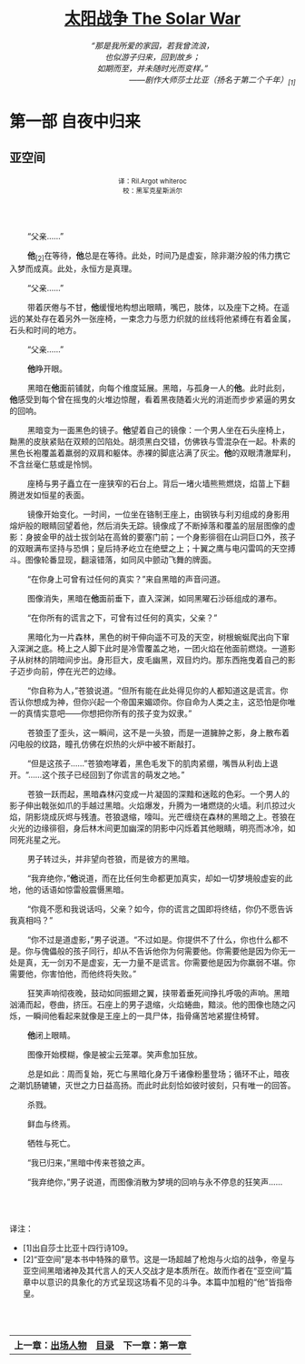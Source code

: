 <div align="center">
<h1><a href="TheSolarWarIndex.html">太阳战争 The Solar War</a></h1>
</div>

<div align="center">
<i>
  “那是我所爱的家园，若我曾流浪，
  <br>
  也似游子归来，回到故乡；
  <br>
  如期而至，并未随时光而变样。”
</i>
</div>
<div align="right">
<i>
——剧作大师莎士比亚（扬名于第二个千年）<sub>[1]</sub>
</i>
</div>
  
# 第一部 自夜中归来

## 亚空间

<div align="center">
<sub>译：Ril.Argot whiteroc</sub>
<br>
<sub>校：黑军克星斯派尔</sub>
</div>

<br><br/>

        “父亲……”

        **他**<sub>[2]</sub>在等待，**他**总是在等待。此处，时间乃是虚妄，除非潮汐般的伟力携它入梦而成真。此处，永恒方是真理。

        “父亲……”

        带着厌倦与不甘，**他**缓慢地构想出眼睛，嘴巴，肢体，以及座下之椅。在遥远的某处存在着另外一张座椅，一束念力与愿力织就的丝线将他紧缚在有着金属，石头和时间的地方。

        “父亲……”

        **他**睁开眼。

        黑暗在**他**面前铺就，向每个维度延展。黑暗，与孤身一人的**他**。此时此刻，**他**感受到每个曾在摇曳的火堆边惊醒，看着黑夜随着火光的消逝而步步紧逼的男女的回响。

        黑暗变为一面黑色的镜子。**他**望着自己的镜像：一个男人坐在石头座椅上，黝黑的皮肤紧贴在双颊的凹陷处。胡须黑白交错，仿佛铁与雪混杂在一起。朴素的黑色长袍覆盖着羸弱的双肩和躯体。赤裸的脚底沾满了灰尘。**他**的双眼清澈犀利，不含丝毫仁慈或是怜悯。

        座椅与男子矗立在一座狭窄的石台上。背后一堵火墙熊熊燃烧，焰苗上下翻腾迸发如恒星的表面。

        镜像开始变化。一时间，一位坐在铬制王座上，由钢铁与利刃组成的身影用熔炉般的眼睛回望着他，然后消失无踪。镜像成了不断掉落和覆盖的层层图像的虚影：身披金甲的战士拔剑站在高耸的要塞门前；一个身影徘徊在山洞巨口外，孩子的双眼满布坚持与恐惧；皇后持矛屹立在绝壁之上；十翼之鹰与电闪雷鸣的天空搏斗。图像轮番显现，翻滚错落，如同风中颤动飞舞的牌面。

        “在你身上可曾有过任何的真实？”来自黑暗的声音问道。

        图像消失，黑暗在**他**面前垂下，直入深渊，如同黑曜石沙砾组成的瀑布。

        “在你所有的谎言之下，可曾有过任何的真实，父亲？”

        黑暗化为一片森林，黑色的树干伸向遥不可及的天空，树根蜿蜒爬出向下窜入深渊之底。椅上之人脚下此时是冷雪覆盖之地，一团火焰在他面前燃烧。一道影子从树林的阴暗间步出。身形巨大，皮毛幽黑，双目灼灼。那东西拖曳着自己的影子迈步向前，停在光芒的边缘。

        “你自称为人，”苍狼说道。“但所有能在此处得见你的人都知道这是谎言。你否认你想成为神，但你兴起一个帝国来媚颂你。你自命为人类之主，这恐怕是你唯一的真情实意吧——你想把你所有的孩子变为奴隶。”

        苍狼歪了歪头，这一瞬间，这不是一头狼，而是一道臃肿之影，身上散布着闪电般的纹路，瞳孔仿佛在炽热的火炉中被不断敲打。

        “但是这孩子……”苍狼咆哮着，黑色毛发下的肌肉紧绷，嘴唇从利齿上退开。“……这个孩子已经回到了你谎言的萌发之地。”

        苍狼一跃而起，黑暗森林闪变成一片凝固的深黯和迷眩的色彩。一个男人的影子伸出戟张如爪的手越过黑暗。火焰爆发，升腾为一堵燃烧的火墙。利爪掠过火焰，阴影烧成灰烬与残渣。苍狼退缩，嚎叫。光芒缠绕在森林的黑暗之上。苍狼在火光的边缘徘徊，身后林木间更加幽深的阴影中闪烁着其他眼睛，明亮而冰冷，如同死兆星之光。

        男子转过头，并非望向苍狼，而是彼方的黑暗。

        “我弃绝你，”**他**说道，而在比任何生命都更加真实，却如一切梦境般虚妄的此地，他的话语如惊雷般震慑黑暗。

        “你竟不愿和我说话吗，父亲？如今，你的谎言之国即将终结，你仍不愿告诉我真相吗？”

        “你不过是道虚影，”男子说道。“不过如是。你提供不了什么，你也什么都不是。你与傀儡般的孩子同行，却从不告诉他你为何需要他。你需要他是因为你无一处是真，无一剑刃不是虚妄，无一力量不是谎言。你需要他是因为你羸弱不堪。你需要他，你害怕他，而他终将失败。”

        狂笑声响彻夜晚，鼓动如同振翅之翼，挟带着垂死间挣扎呼吸的声响。黑暗汹涌而起，卷曲，挤压。石座上的男子退缩，火焰蜷曲，黯淡。他的图像也随之闪烁，一瞬间他看起来就像是王座上的一具尸体，指骨痛苦地紧握住椅臂。

        **他**闭上眼睛。

        图像开始模糊，像是被尘云笼罩。笑声愈加狂放。

        总是如此：周而复始，死亡与黑暗化身万千诸像粉墨登场；循环不止，暗夜之潮饥肠辘辘，灭世之力日益高扬。而此时此刻恰如彼时彼刻，只有唯一的回答。

        杀戮。

        鲜血与终焉。

        牺牲与死亡。

        “我已归来，”黑暗中传来苍狼之声。

        “我弃绝你，”男子说道，而图像消散为梦境的回响与永不停息的狂笑声……

<br><br/>

译注：
- [1]出自莎士比亚十四行诗109。
- [2]“亚空间”是本书中特殊的章节。这是一场超越了枪炮与火焰的战争，帝皇与亚空间黑暗诸神及其代言人的天人交战才是本质所在。故而作者在“亚空间”篇章中以意识的具象化的方式呈现这场看不见的斗争。本篇中加粗的“他”皆指帝皇。
  
<br><br/>

<div align="center">
<table>
  <tr>
    <th>上一章：<a href="DramatisPersonae.html">出场人物</a></th>
    <th><a href="TheSolarWarIndex.html">目录</a></th>
    <th>下一章：第一章</th>
  </tr>
</table>
</div>
